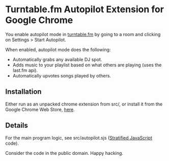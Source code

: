 Turntable.fm Autopilot Extension for Google Chrome
==================================================

You enable autopilot mode in [turntable.fm](http://turntable.fm/) by going to a room and clicking on Settings > Start Autopilot.

When enabled, autopilot mode does the following:

- Automatically grabs any available DJ spot.
- Adds music to your playlist based on what others are playing (uses the last.fm api).
- Automatically upvotes songs played by others.

Installation
------------

Either run as an unpacked chrome extension from src/, or install it from the Google Chrome Web Store, [here](https://chrome.google.com/webstore/detail/nnldmhlcgdkhgbnekldmppjoffikbclm).

Details
-------

For the main program logic, see src/autopilot.sjs ([Stratified JavaScript](http://onilabs.com/stratifiedjs) code).

Consider the code in the public domain. Happy hacking.
